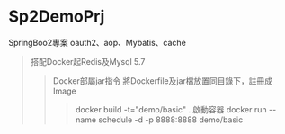 # Sp2DemoPrj
SpringBoo2專案  oauth2、aop、Mybatis、cache
>搭配Docker起Redis及Mysql 5.7
>>Docker部屬jar指令
>>將Dockerfile及jar檔放置同目錄下，註冊成Image
>>>docker build -t="demo/basic" .
>>啟動容器
>>>docker run --name schedule -d -p 8888:8888 demo/basic